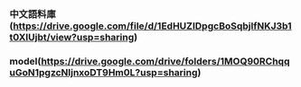 ### 中文語料庫(https://drive.google.com/file/d/1EdHUZIDpgcBoSqbjlfNKJ3b1t0XIUjbt/view?usp=sharing)
### model(https://drive.google.com/drive/folders/1MOQ90RChqquGoN1pgzcNljnxoDT9Hm0L?usp=sharing)
